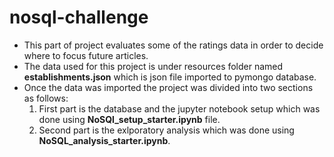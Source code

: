 # nosql-challenge
- This part of project evaluates some of the ratings data in order to decide where to focus future articles.
- The data used for this project is under resources folder named **establishments.json** which is json file imported to pymongo database.
- Once the data was imported the project was divided into two sections as follows:
    1. First part is the database and the jupyter notebook setup which was done using **NoSQl_setup_starter.ipynb** file.
    2. Second part is the exlporatory analysis which was done using **NoSQL_analysis_starter.ipynb**. 